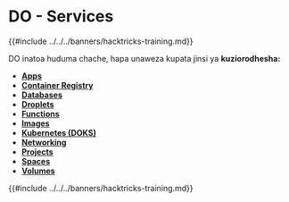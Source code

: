 # DO - Services

{{#include ../../../banners/hacktricks-training.md}}

DO inatoa huduma chache, hapa unaweza kupata jinsi ya **kuziorodhesha:**

- [**Apps**](do-apps.md)
- [**Container Registry**](do-container-registry.md)
- [**Databases**](do-databases.md)
- [**Droplets**](do-droplets.md)
- [**Functions**](do-functions.md)
- [**Images**](do-images.md)
- [**Kubernetes (DOKS)**](do-kubernetes-doks.md)
- [**Networking**](do-networking.md)
- [**Projects**](do-projects.md)
- [**Spaces**](do-spaces.md)
- [**Volumes**](do-volumes.md)

{{#include ../../../banners/hacktricks-training.md}}
